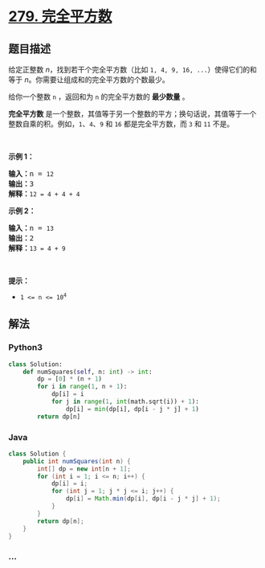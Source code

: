 # [279. 完全平方数](https://leetcode-cn.com/problems/perfect-squares)



## 题目描述

<!-- 这里写题目描述 -->

<p>给定正整数 <em>n</em>，找到若干个完全平方数（比如 <code>1, 4, 9, 16, ...</code>）使得它们的和等于<em> n</em>。你需要让组成和的完全平方数的个数最少。</p>

<p>给你一个整数 <code>n</code> ，返回和为 <code>n</code> 的完全平方数的 <strong>最少数量</strong> 。</p>

<p><strong>完全平方数</strong> 是一个整数，其值等于另一个整数的平方；换句话说，其值等于一个整数自乘的积。例如，<code>1</code>、<code>4</code>、<code>9</code> 和 <code>16</code> 都是完全平方数，而 <code>3</code> 和 <code>11</code> 不是。</p>

<p> </p>

<p><strong>示例 1：</strong></p>

<pre>
<strong>输入：</strong>n = <code>12</code>
<strong>输出：</strong>3 
<strong>解释：</strong><code>12 = 4 + 4 + 4</code></pre>

<p><strong>示例 2：</strong></p>

<pre>
<strong>输入：</strong>n = <code>13</code>
<strong>输出：</strong>2
<strong>解释：</strong><code>13 = 4 + 9</code></pre>
 

<p><strong>提示：</strong></p>

<ul>
	<li><code>1 <= n <= 10<sup>4</sup></code></li>
</ul>


## 解法

<!-- 这里可写通用的实现逻辑 -->

<!-- tabs:start -->

### **Python3**

<!-- 这里可写当前语言的特殊实现逻辑 -->

```python
class Solution:
    def numSquares(self, n: int) -> int:
        dp = [0] * (n + 1)
        for i in range(1, n + 1):
            dp[i] = i
            for j in range(1, int(math.sqrt(i)) + 1):
                dp[i] = min(dp[i], dp[i - j * j] + 1)
        return dp[n]
```

### **Java**

<!-- 这里可写当前语言的特殊实现逻辑 -->

```java
class Solution {
    public int numSquares(int n) {
        int[] dp = new int[n + 1];
        for (int i = 1; i <= n; i++) {
            dp[i] = i;
            for (int j = 1; j * j <= i; j++) {
                dp[i] = Math.min(dp[i], dp[i - j * j] + 1);
            }
        }
        return dp[n];
    }
}
```

### **...**

```

```

<!-- tabs:end -->
